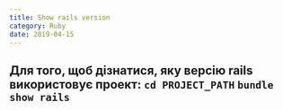 ```yaml
---
title: Show rails version
category: Ruby
date: 2019-04-15
---
```


**Для того, щоб дізнатися, яку версію rails використовує проект:**
`cd PROJECT_PATH`
`bundle show rails`
-----